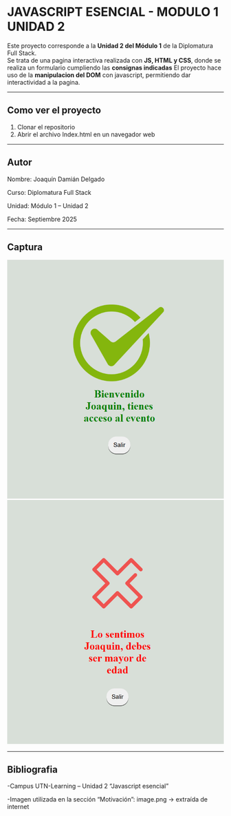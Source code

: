# JAVASCRIPT ESENCIAL - MODULO 1 UNIDAD 2

Este proyecto corresponde a la **Unidad 2 del Módulo 1** de la Diplomatura Full Stack.  
Se trata de una pagina interactiva realizada con **JS, HTML y CSS**, donde se realiza un formulario cumpliendo las **consignas indicadas**
El proyecto hace uso de la **manipulacion del DOM** con javascript, permitiendo dar interactividad a la pagina.

---

## Como ver el proyecto

1. Clonar el repositorio
2. Abrir el archivo Index.html en un navegador web

---

## Autor

Nombre: Joaquín Damián Delgado

Curso: Diplomatura Full Stack

Unidad: Módulo 1 – Unidad 2

Fecha: Septiembre 2025

---

## Captura

![alt yes](./public/screenshot1.png)
![alt no](./public/screenshot2.png)

---

## Bibliografia

-Campus UTN-Learning – Unidad 2 “Javascript esencial”

-Imagen utilizada en la sección “Motivación”: image.png → extraída de internet
